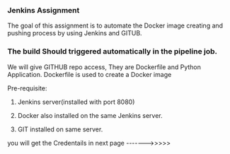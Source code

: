 
<br>

###  Jenkins Assignment

The goal of this assignment is to automate the Docker image creating and pushing process by using Jenkins and GITUB.

### The build Should triggered automatically in the pipeline job.

We will give GITHUB repo access,
  They are Dockerfile and Python Application.
  Dockerfile is used to create a Docker image



Pre-requisite:

1. Jenkins server(installed with port 8080)

2. Docker also installed on the same Jenkins server.

3. GIT installed on same server.

you will get the Credentails in next page ------->>>>>
